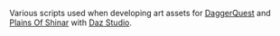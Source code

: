 Various scripts used when developing art assets for [DaggerQuest](https://github.com/Laserwolve-Games/DaggerQuest) and [Plains Of Shinar](https://github.com/Laserwolve-Games/PlainsOfShinar) with [Daz Studio](https://www.daz3d.com/).
